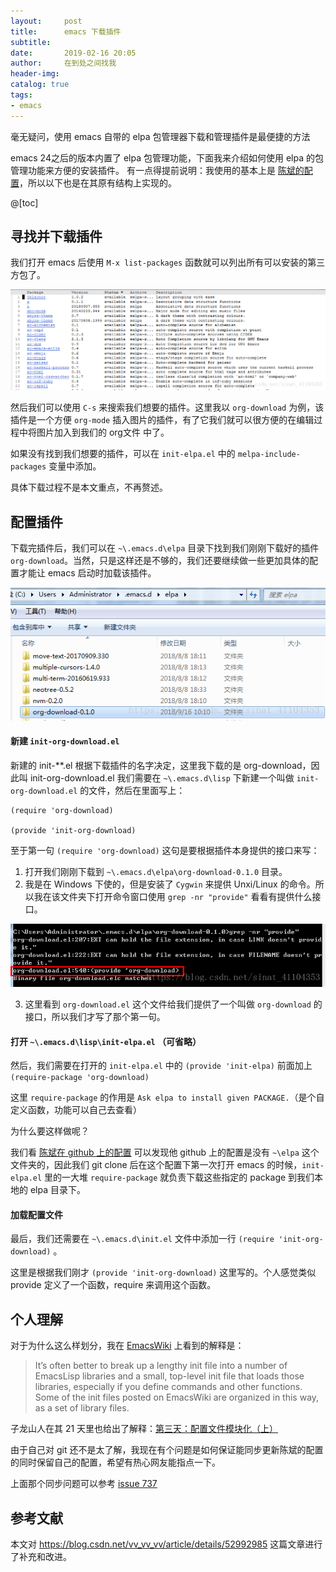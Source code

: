 ```yaml
---
layout:     post
title:      emacs 下载插件
subtitle:   
date:       2019-02-16 20:05
author:     在到处之间找我
header-img: 
catalog: true
tags:
- emacs
---
```


毫无疑问，使用 emacs 自带的 elpa 包管理器下载和管理插件是最便捷的方法

emacs 24之后的版本内置了 elpa 包管理功能，下面我来介绍如何使用 elpa 的包管理功能来方便的安装插件。
有一点得提前说明：我使用的基本上是 [陈斌的配置](https://github.com/redguardtoo/emacs.d.git)，所以以下也是在其原有结构上实现的。

@[toc]

## 寻找并下载插件
我们打开 emacs 后使用 `M-x list-packages` 函数就可以列出所有可以安装的第三方包了。

![在这里插入图片描述](https://raw.githubusercontent.com/Ynjxsjmh/ynjxsjmh.github.io/master/img/2018/2018-10-09-01-01.png)

然后我们可以使用 `C-s` 来搜索我们想要的插件。这里我以 `org-download` 为例，该插件是一个方便 `org-mode` 插入图片的插件，有了它我们就可以很方便的在编辑过程中将图片加入到我们的 org文件 中了。

如果没有找到我们想要的插件，可以在 `init-elpa.el` 中的 `melpa-include-packages` 变量中添加。

具体下载过程不是本文重点，不再赘述。

## 配置插件
下载完插件后，我们可以在 `~\.emacs.d\elpa` 目录下找到我们刚刚下载好的插件 `org-download`。当然，只是这样还是不够的，我们还要继续做一些更加具体的配置才能让 emacs 启动时加载该插件。

![在这里插入图片描述](https://raw.githubusercontent.com/Ynjxsjmh/ynjxsjmh.github.io/master/img/2018/2018-10-09-01-02.png)

#### 新建 `init-org-download.el`
新建的 init-**.el 根据下载插件的名字决定，这里我下载的是 org-download，因此叫 init-org-download.el
我们需要在 `~\.emacs.d\lisp` 下新建一个叫做 `init-org-download.el` 的文件，然后在里面写上：

```elisp
(require 'org-download)

(provide 'init-org-download)
```

至于第一句 `(require 'org-download)` 这句是要根据插件本身提供的接口来写：
1. 打开我们刚刚下载到 `~\.emacs.d\elpa\org-download-0.1.0` 目录。
2. 我是在 Windows 下使的，但是安装了 `Cygwin` 来提供 Unxi/Linux 的命令。所以我在该文件夹下打开命令窗口使用 `grep -nr "provide"` 看看有提供什么接口。

![在这里插入图片描述](https://raw.githubusercontent.com/Ynjxsjmh/ynjxsjmh.github.io/master/img/2018/2018-10-09-01-03.png)

3. 这里看到 `org-download.el` 这个文件给我们提供了一个叫做 `org-download` 的接口，所以我们才写了那个第一句。

#### 打开 `~\.emacs.d\lisp\init-elpa.el` （可省略）
然后，我们需要在打开的 `init-elpa.el` 中的 `(provide 'init-elpa)` 前面加上 `(require-package 'org-download)` 

这里 `require-package` 的作用是 `Ask elpa to install given PACKAGE.`（是个自定义函数，功能可以自己去查看）

为什么要这样做呢？

我们看 [陈斌在 github 上的配置](https://github.com/redguardtoo/emacs.d) 可以发现他 github 上的配置是没有 `~\elpa` 这个文件夹的，因此我们 git clone 后在这个配置下第一次打开 emacs 的时候，`init-elpa.el` 里的一大堆 `require-package` 就负责下载这些指定的 package 到我们本地的 elpa 目录下。

#### 加载配置文件
最后，我们还需要在 `~\.emacs.d\init.el` 文件中添加一行 `(require 'init-org-download)` 。 

这里是根据我们刚才 `(provide 'init-org-download)` 这里写的。个人感觉类似 provide 定义了一个函数，require 来调用这个函数。

## 个人理解
对于为什么这么样划分，我在 [EmacsWiki](https://www.emacswiki.org/emacs/InitFile) 上看到的解释是：
> It’s often better to break up a lengthy init file into a number of EmacsLisp libraries and a small, top-level init file that loads those libraries, especially if you define commands and other functions. Some of the init files posted on EmacsWiki are organized in this way, as a set of library files.

子龙山人在其 21 天里也给出了解释：[第三天：配置文件模块化（上）](http://book.emacs-china.org/#orgheadline13)

由于自己对 git 还不是太了解，我现在有个问题是如何保证能同步更新陈斌的配置的同时保留自己的配置，希望有热心网友能指点一下。

上面那个同步问题可以参考 [issue 737](https://github.com/redguardtoo/emacs.d/issues/737)
 
## 参考文献 
本文对 <https://blog.csdn.net/vv_vv_vv/article/details/52992985> 这篇文章进行了补充和改进。 
